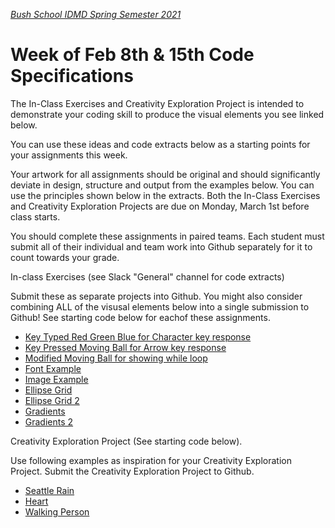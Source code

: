 [_Bush School IDMD Spring Semester 2021_](https://chandrunarayan.github.io/idmd/)
# Week of Feb 8th & 15th Code Specifications

The In-Class Exercises and Creativity Exploration Project is intended to demonstrate your coding skill to produce the visual elements you see linked below. 

You can use these ideas and code extracts below as a starting points for your assignments this week. 

Your artwork for all assignments should be original and should significantly deviate in design, structure and output from the examples below.  You can use the principles shown below in the extracts. Both the In-Class Exercises and Creativity Exploration Projects are due on Monday, March 1st before class starts.

You should complete these assignments in paired teams. Each student must submit all of their individual and team work into Github separately for it to count towards your grade.

In-class Exercises (see Slack "General" channel for code extracts)

Submit these as separate projects into Github. You might also consider combining ALL of the visusal elements below into a single submission to Github! See starting code below for eachof these assignments.
* [Key Typed Red Green Blue for Character key response](keyTypedRedGreenBlue)
* [Key Pressed Moving Ball for Arrow key response](keyIsPressedMovingBall)
* [Modified Moving Ball for showing while loop](modifiedMovingBall)
* [Font Example](fontExample)
* [Image Example](imageExample)
* [Ellipse Grid](ellipseGrid)
* [Ellipse Grid 2](ellipseGrid2)
* [Gradients](gradients)
* [Gradients 2](gradients2)

Creativity Exploration Project (See starting code below).

Use following examples as inspiration for your Creativity Exploration Project. Submit the Creativity Exploration Project to Github.

* [Seattle Rain](seattle_rain)
* [Heart](heart)
* [Walking Person](walking_person)
